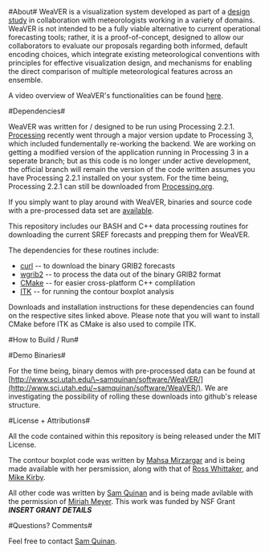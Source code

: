 #About#
WeaVER is a visualization system developed as part of a [design study](http://vdl.sci.utah.edu/publications/2015_infovis_weaver/) in collaboration with meteorologists working in a variety of domains. WeaVER is not intended to be a fully viable alternative to current operational forecasting tools; rather, it is a proof-of-concept, designed to allow our collaborators to evaluate our proposals regarding both informed, default encoding choices, which integrate existing meteorological conventions with principles for effective visualization design, and mechanisms for enabling the direct comparison of multiple meteorological features across an ensemble.

A video overview of WeaVER's functionalities can be found [here](https://www.youtube.com/watch?v=Egl_z6oF1oI).

#Dependencies#

WeaVER was written for / designed to be run using Processing 2.2.1. [Processing](https://processing.org) recently went through a major version update to Processing 3, which included fundementally re-working the backend. We are working on getting a modified version of the application running in Processing 3 in a seperate branch; but as this code is no longer under active development, the official branch will remain the version of the code written assumes you have Processing 2.2.1 installed on your system. For the time being, Processing 2.2.1 can still be downloaded from [Processing.org](https://processing.org).

If you simply want to play around with WeaVER, binaries and source code with a pre-processed data set are [available](#binaries).

This repository includes our BASH and C++ data processing routines for downloading the current SREF forecasts and prepping them for WeaVER. 

The dependencies for these routines include:

- [curl](http://curl.haxx.se) -- to download the binary GRIB2 forecasts
- [wgrib2](http://www.cpc.ncep.noaa.gov/products/wesley/wgrib2/) -- to process the data out of the binary GRIB2 format
- [CMake](https://cmake.org) -- for easier cross-platform C++ complilation
- [ITK](http://www.itk.org) -- for running the contour boxplot analysis

Downloads and installation instructions for these dependencies can found on the respective sites linked above. Please note that you will want to install CMake before ITK as CMake is also used to compile ITK.

#How to Build / Run#




#<a id="binaries"></a>Demo Binaries#

For the time being, binary demos with pre-processed data can be found at [http://www.sci.utah.edu/\~samquinan/software/WeaVER/](http://www.sci.utah.edu/~samquinan/software/WeaVER/). We are investigating the possibility of rolling these downloads into github's release structure.

#License + Attributions#

All the code contained within this repository is being released under the MIT License. 

The contour boxplot code was written by [Mahsa Mirzargar]() and is being made available with her persmission, along with that of [Ross Whittaker](), and [Mike Kirby](). 

All other code was written by [Sam Quinan]() and is being made avilable with the permission of [Miriah Meyer](). This work was funded by NSF Grant ***INSERT GRANT DETAILS***

#Questions? Comments#

Feel free to contact [Sam Quinan]().
